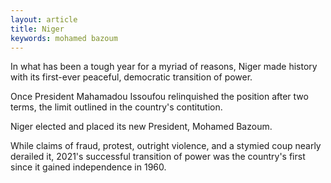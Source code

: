 ```yaml
---
layout: article
title: Niger
keywords: mohamed bazoum
---
```


In what has been a tough year for a myriad of reasons, Niger made history with its first-ever peaceful, democratic transition of power.

Once President Mahamadou Issoufou relinquished the position after two terms, the limit outlined in the country's contitution.

Niger elected and placed its new President, Mohamed Bazoum.

While claims of fraud, protest, outright violence, and a stymied coup nearly derailed it, 2021's successful transition of power was the country's first since it gained independence in 1960.
